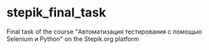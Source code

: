 # stepik_final_task
Final task of the course "Автоматизация тестирования с помощью Selenium и Python" on the Stepik.org platform
